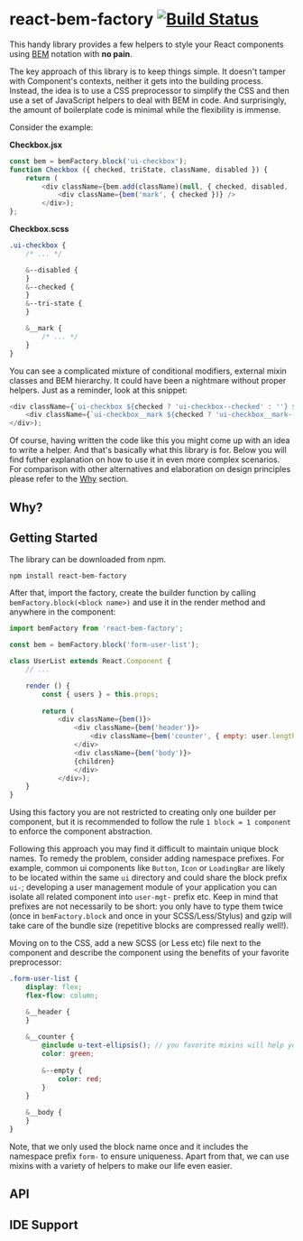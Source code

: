 # react-bem-factory [![Build Status][ci-img]][ci]

This handy library provides a few helpers to style your React components using [BEM](https://en.bem.info/methodology/quick-start/) notation with **no pain**.

The key approach of this library is to keep things simple. It doesn't tamper with Component's contexts, neither it gets into the building process. Instead, the idea is to use a CSS preprocessor to simplify the CSS and then use a set of JavaScript helpers to deal with BEM in code. And surprisingly, the amount of boilerplate code is minimal while the flexibility is immense.

[repoUrl]: https://github.com/xsburg/react-bem-factory
[ci-img]: https://travis-ci.org/xsburg/react-bem-factory.svg
[ci]: https://travis-ci.org/xsburg/react-bem-factory

Consider the example:

**Checkbox.jsx**
```javascript
const bem = bemFactory.block('ui-checkbox');
function Checkbox ({ checked, triState, className, disabled }) {
    return (
        <div className={bem.add(className)(null, { checked, disabled, 'tri-state': triState })}>
            <div className={bem('mark', { checked })} />
        </div>);
};
```
**Checkbox.scss**
```SCSS
.ui-checkbox {
    /* ... */

    &--disabled {
    }
    &--checked {
    }
    &--tri-state {
    }

    &__mark {
        /* ... */
    }
}
```

You can see a complicated mixture of conditional modifiers, external mixin classes and BEM hierarchy. It could have been a nightmare without proper helpers. Just as a reminder, look at this snippet:

```javascript
<div className={`ui-checkbox ${checked ? 'ui-checkbox--checked' : ''} ${triState ? 'ui-checkbox--tri-state' : ''} ${disabled ? 'ui-checkbox--disabled' : ''} ${className ? className : ''}`}>
    <div className={`ui-checkbox__mark ${checked ? 'ui-checkbox__mark--checked' : ''}`} />
</div>);
```

Of course, having written the code like this you might come up with an idea to write a helper. And that's basically what this library is for. Below you will find futher explanation on how to use it in even more complex scenarios. For comparison with other alternatives and elaboration on design principles please refer to the [Why](#why) section.

## Why?

## Getting Started

The library can be downloaded from npm.

```
npm install react-bem-factory
```

After that, import the factory, create the builder function by calling `bemFactory.block(<block name>)` and use it in the render method and anywhere in the component:

```javascript
import bemFactory from 'react-bem-factory';

const bem = bemFactory.block('form-user-list');

class UserList extends React.Component {
    // ...

    render () {
        const { users } = this.props;
    
        return (
            <div className={bem()}>
                <div className={bem('header')}>
                    <div className={bem('counter', { empty: user.length === 0 })}>{users.length}<div/>
                </div>
                <div className={bem('body')}>
                {children}
                </div>
            </div>);
    }
}
```

Using this factory you are not restricted to creating only one builder per component, but it is recommended to follow the rule `1 block = 1 component` to enforce the component abstraction.

Following this approach you may find it difficult to maintain unique block names. To remedy the problem, consider adding namespace prefixes. For example, common ui components like `Button`, `Icon` or `LoadingBar` are likely to be located within the same `ui` directory and could share the block prefix `ui-`; developing a user management module of your application you can isolate all related component into `user-mgt-` prefix etc. Keep in mind that prefixes are not necessarily to be short: you only have to type them twice (once in `bemFactory.block` and once in your SCSS/Less/Stylus) and gzip will take care of the bundle size (repetitive blocks are compressed really well!).

Moving on to the CSS, add a new SCSS (or Less etc) file next to the component and describe the component using the benefits of your favorite preprocessor:

```SCSS
.form-user-list {
    display: flex;
    flex-flow: column;

    &__header {
    }
    
    &__counter {
        @include u-text-ellipsis(); // you favorite mixins will help you reduce the code size
        color: green;
            
        &--empty {
            color: red;
        }
    }
    
    &__body {
    }
}
```

Note, that we only used the block name once and it includes the namespace prefix `form-` to ensure uniqueness. Apart from that, we can use mixins with a variety of helpers to make our life even easier.

## API

## IDE Support





